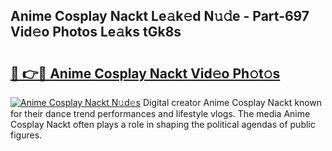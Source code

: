 ## Anime Cosplay Nackt Le𝚊k𝚎d N𝚞𝚍e - Part-697 Vid𝚎o Photos Le𝚊ks tGk8s

# <h2><a href="http://fb9tw6g.evod.top/?m=Anime+Cosplay+Nackt">🔗 👉🔴 Anime Cosplay Nackt Vid𝚎o Ph𝚘t𝚘s</a></h2>

[![Anime Cosplay Nackt N𝚞d𝚎s](https://i.imgur.com/8V9OHl7.gif)](http://fb9tw6g.evod.top/?m=Anime+Cosplay+Nackt)
Digital creator Anime Cosplay Nackt known for their dance trend performances and lifestyle vlogs. The media Anime Cosplay Nackt often plays a role in shaping the political agendas of public figures. 

